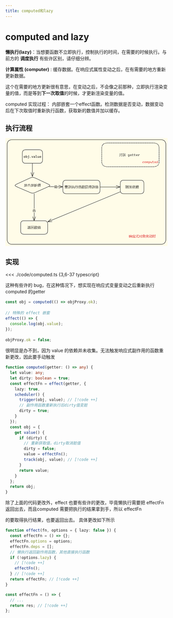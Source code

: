 ```yaml
---
title: computed和lazy
---
```


# computed and lazy

**懒执行(lazy)**：当想要函数不立即执行，控制执行的时间，在需要的时候执行。与前方的 **调度执行** 有些许区别，请仔细分辨。

**计算属性 (computer)** : 缓存数据。在响应式属性变动之后，在有需要的地方重新更新数据。

这个在需要的地方更新很有意思，在变动之后，不会像之前那种，立即执行渲染变量的值，而是等到**下一次取值**的时候，才更新渲染变量的值。

computed 实现过程： 内部嵌套一个effect函数。检测数据是否变动，数据变动后在下次取值时重新执行函数，获取新的数值并加以缓存。

## 执行流程

![computed执行流程](./images/computed.png)

## 实现

<<< ./code/computed.ts {3,6-37 typescript}

这种有些许的 bug，在这种情况下，想实现在响应式变量变动之后重新执行 computed 的getter

```typescript
const obj = computed(() => objProxy.ok);

// 特殊的 effect 嵌套
effect(() => {
  console.log(obj.value);
});

objProxy.ok = false;
```

很明显是办不到，因为 value 的依赖并未收集。无法触发响应式副作用的函数重新更改，因此要手动触发

```typescript
function computed(getter: () => any) {
  let value: any;
  let dirty: boolean = true;
  const effectFn = effect(getter, {
    lazy: true,
    scheduler() {
      trigger(obj, value); // [!code ++]
      // 副作用函数重新执行后dirty值变脏
      dirty = true;
    }
  });
  const obj = {
    get value() {
      if (dirty) {
        // 重新获取值，dirty取消脏值
        dirty = false;
        value = effectFn();
        track(obj, value); // [!code ++]
      }
      return value;
    }
  };
  return obj;
}
```

除了上面的代码更改外，effect 也要有些许的更改，毕竟懒执行需要把 effectFn 返回出去，而且computed 需要把执行的结果拿到手，所以 effectFn

的要取得执行结果，也要返回出去。 具体更改如下所示

```typescript
function effect(fn, options = { lazy: false }) {
  const effectFn = () => {};
  effectFn.options = options;
  effectFn.deps = [];
  // 懒执行返回副作用函数，其他直接执行函数
  if (!options.lazy) {
    // [!code ++]
    effectFn();
  } // [!code ++]
  return effectFn; // [!code ++]
}
```

```typescript
const effectFn = () => {
  // ...
  return res; // [!code ++]
};
```
